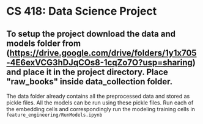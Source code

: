 # CS 418: Data Science Project

## To setup the project download the data and models folder from (https://drive.google.com/drive/folders/1y1x705-4E6exVCG3hDJqCOs8-1cqZo7O?usp=sharing) and place it in the project directory. Place "raw_books" inside data_collection folder.

The data folder already contains all the preprocessed data and stored as pickle files. All the models can be run using these pickle files. Run each of the embedding cells and correspondingly run the modeling training cells in ```feature_engineering/RunModels.ipynb```